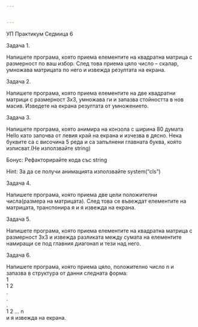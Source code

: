 ```yaml
---


---
```


<p>УП Практикум Седмица 6</p>
<p>Задача 1.</p>
<p>Напишете програма, която приема елементите на квадратна матрица с размерност по ваш избор. След това приема цяло число – скалар, умножава матрицата по него и извежда резултата на екрана.</p>
<p>Задача 2.</p>
<p>Напишете програма, която приема елементите на две квадратни матрици с размерност 3х3, умножава ги и запазва стойността в нов масив. Изведете на екрана резултата от умножението.</p>
<p>Задача 3.</p>
<p>Напишете програма, която анимира на конзола с ширина 80 думата Hello  като започва от левия край на екрана и изчезва в дясно. Нека буквите са с височина 5 реда и са запълнени главната буква, която изписват.(Не използвайте string)</p>
<p>Бонус:  Рефакторирайте кода със string</p>
<p>Hint: За да се получи анимацията използвайте system(“cls”)</p>
<p>Задача 4.</p>
<p>Напишете програма, която приема  две цели положителни числа(размера на матрицата). След това се въвеждат елементите на матрицата, транспонира я и я извежда на екрана.</p>
<p>Задача 5.</p>
<p>Напишете програма, която приема елементите на квадратна матрица с размерност 3х3 и извежда разликата между сумата на елементите намиращи се под главния диагонал и тези над него.</p>
<p>Задача 6.</p>
<p>Напишете програма, която приема цяло, положително число n и запазва в структура от данни следната форма:<br>
1<br>
1 2<br>
.<br>
.<br>
.<br>
1 2 … n<br>
и я извежда на екрана.</p>

